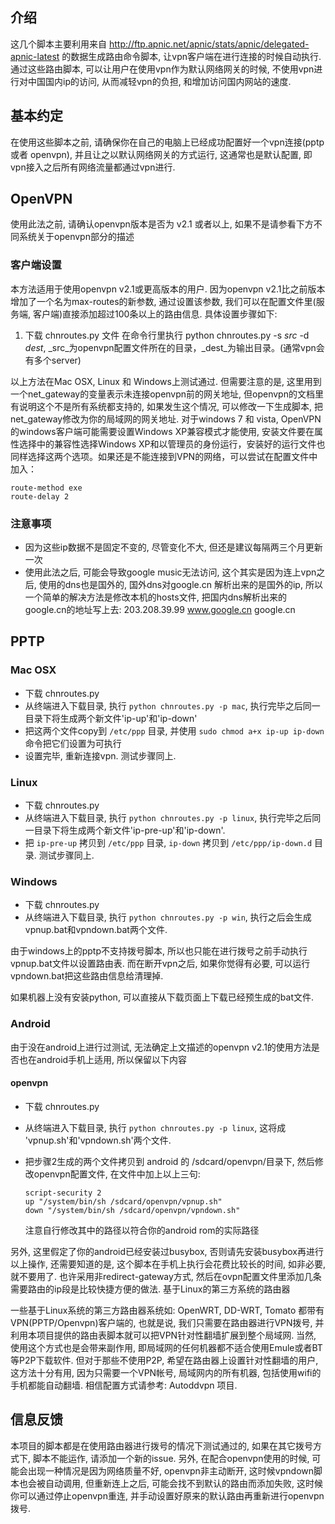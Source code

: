 ## 介绍

这几个脚本主要利用来自 http://ftp.apnic.net/apnic/stats/apnic/delegated-apnic-latest 的数据生成路由命令脚本, 让vpn客户端在进行连接的时候自动执行. 通过这些路由脚本, 可以让用户在使用vpn作为默认网络网关的时候, 不使用vpn进行对中国国内ip的访问, 从而减轻vpn的负担, 和增加访问国内网站的速度.

## 基本约定

在使用这些脚本之前, 请确保你在自己的电脑上已经成功配置好一个vpn连接(pptp 或者 openvpn), 并且让之以默认网络网关的方式运行, 这通常也是默认配置, 即vpn接入之后所有网络流量都通过vpn进行.

## OpenVPN

使用此法之前, 请确认openvpn版本是否为 v2.1 或者以上, 如果不是请参看下方不同系统关于openvpn部分的描述

### 客户端设置

本方法适用于使用openvpn v2.1或更高版本的用户. 因为openvpn v2.1比之前版本增加了一个名为max-routes的新参数, 通过设置该参数, 我们可以在配置文件里(服务端, 客户端)直接添加超过100条以上的路由信息. 具体设置步骤如下:

1. 下载 chnroutes.py 文件
 在命令行里执行 python chnroutes.py -s _src_ -d _dest_, _src_为openvpn配置文件所在的目录，_dest_为输出目录。(通常vpn会有多个server)

以上方法在Mac OSX, Linux 和 Windows上测试通过. 但需要注意的是, 这里用到一个net_gateway的变量表示未连接openvpn前的网关地址, 但openvpn的文档里有说明这个不是所有系统都支持的, 如果发生这个情况, 可以修改一下生成脚本, 把net_gateway修改为你的局域网的网关地址. 对于windows 7 和 vista, OpenVPN的windows客户端可能需要设置Windows XP兼容模式才能使用, 安装文件要在属性选择中的兼容性选择Windows XP和以管理员的身份运行，安装好的运行文件也同样选择这两个选项。如果还是不能连接到VPN的网络，可以尝试在配置文件中加入：

```
route-method exe
route-delay 2
```

### 注意事项

* 因为这些ip数据不是固定不变的, 尽管变化不大, 但还是建议每隔两三个月更新一次
* 使用此法之后, 可能会导致google music无法访问, 这个其实是因为连上vpn之后, 使用的dns也是国外的, 国外dns对google.cn 解析出来的是国外的ip, 所以一个简单的解决方法是修改本机的hosts文件, 把国内dns解析出来的google.cn的地址写上去: 203.208.39.99 www.google.cn google.cn 

## PPTP

### Mac OSX

* 下载 chnroutes.py
* 从终端进入下载目录, 执行 `python chnroutes.py -p mac`, 执行完毕之后同一目录下将生成两个新文件'ip-up'和'ip-down'
* 把这两个文件copy到 `/etc/ppp` 目录, 并使用 `sudo chmod a+x ip-up ip-down` 命令把它们设置为可执行
* 设置完毕, 重新连接vpn. 测试步骤同上. 

### Linux

* 下载 chnroutes.py
* 从终端进入下载目录, 执行 `python chnroutes.py -p linux`, 执行完毕之后同一目录下将生成两个新文件'ip-pre-up'和'ip-down'.
* 把 `ip-pre-up` 拷贝到 `/etc/ppp` 目录, `ip-down` 拷贝到 `/etc/ppp/ip-down.d` 目录. 测试步骤同上. 

### Windows

* 下载 chnroutes.py
* 从终端进入下载目录, 执行 `python chnroutes.py -p win`, 执行之后会生成vpnup.bat和vpndown.bat两个文件. 

由于windows上的pptp不支持拨号脚本, 所以也只能在进行拨号之前手动执行vpnup.bat文件以设置路由表. 而在断开vpn之后, 如果你觉得有必要, 可以运行vpndown.bat把这些路由信息给清理掉.

如果机器上没有安装python, 可以直接从下载页面上下载已经预生成的bat文件.

### Android

由于没在android上进行过测试, 无法确定上文描述的openvpn v2.1的使用方法是否也在android手机上适用, 所以保留以下内容

#### openvpn


* 下载 chnroutes.py
* 从终端进入下载目录, 执行 `python chnroutes.py -p linux`, 这将成
  'vpnup.sh'和'vpndown.sh'两个文件.
* 把步骤2生成的两个文件拷贝到 android 的 /sdcard/openvpn/目录下, 然后修改openvpn配置文件, 
  在文件中加上以上三句:
  
  ``` 
  script-security 2
  up "/system/bin/sh /sdcard/openvpn/vpnup.sh"
  down "/system/bin/sh /sdcard/openvpn/vpndown.sh"
  ```
 
  注意自行修改其中的路径以符合你的android rom的实际路径 

另外, 这里假定了你的android已经安装过busybox, 否则请先安装busybox再进行以上操作, 还需要知道的是, 这个脚本在手机上执行会花费比较长的时间, 如非必要, 就不要用了. 也许采用非redirect-gateway方式, 然后在ovpn配置文件里添加几条需要路由的ip段是比较快捷方便的做法.
基于Linux的第三方系统的路由器

一些基于Linux系统的第三方路由器系统如: OpenWRT, DD-WRT, Tomato 都带有VPN(PPTP/Openvpn)客户端的, 也就是说, 我们只需要在路由器进行VPN拨号, 并利用本项目提供的路由表脚本就可以把VPN针对性翻墙扩展到整个局域网. 当然, 使用这个方式也是会带来副作用, 即局域网的任何机器都不适合使用Emule或者BT等P2P下载软件. 但对于那些不使用P2P, 希望在路由器上设置针对性翻墙的用户, 这方法十分有用, 因为只需要一个VPN帐号, 局域网内的所有机器, 包括使用wifi的手机都能自动翻墙. 相信配置方式请参考: Autoddvpn 项目.

## 信息反馈

本项目的脚本都是在使用路由器进行拨号的情况下测试通过的, 如果在其它拨号方式下, 脚本不能运作, 请添加一个新的issue. 另外, 在配合openvpn使用的时候, 可能会出现一种情况是因为网络质量不好, openvpn非主动断开, 这时候vpndown脚本也会被自动调用, 但重新连上之后, 可能会找不到默认的路由而添加失败, 这时候你可以通过停止openvpn重连, 并手动设置好原来的默认路由再重新进行openvpn拨号. 
